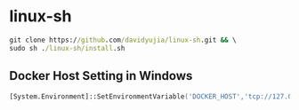 # linux-sh

```cmd
git clone https://github.com/davidyujia/linux-sh.git && \
sudo sh ./linux-sh/install.sh
```

## Docker Host Setting in Windows

```ps
[System.Environment]::SetEnvironmentVariable('DOCKER_HOST','tcp://127.0.0.1:2375',[System.EnvironmentVariableTarget]::User)
```
